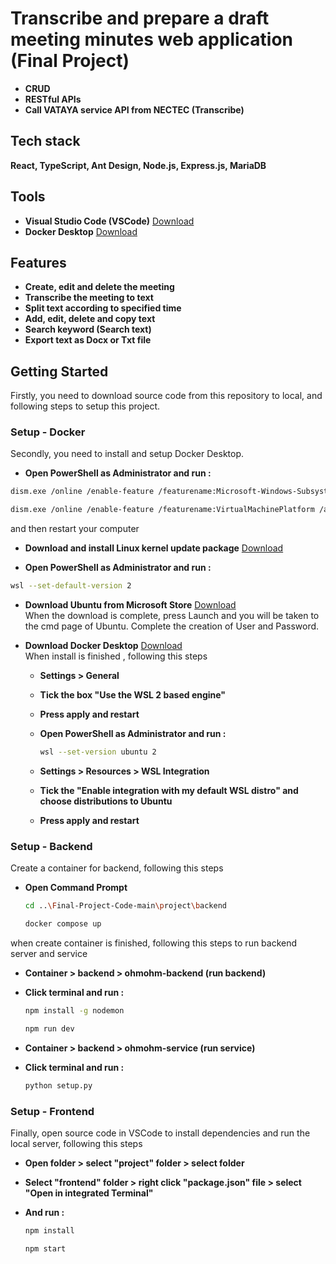 # Transcribe and prepare a draft meeting minutes web application (Final Project)
- **CRUD**
- **RESTful APIs**
- **Call VATAYA service API from NECTEC (Transcribe)**


## Tech stack 
**React, TypeScript, Ant Design, Node.js, Express.js, MariaDB**

## Tools
- **Visual Studio Code (VSCode)** [Download](https://code.visualstudio.com/)
- **Docker Desktop** [Download](https://www.docker.com/products/docker-desktop/)

## Features
- **Create, edit and delete the meeting**
- **Transcribe the meeting to text**
- **Split text according to specified time**
- **Add, edit, delete and copy text**
- **Search keyword (Search text)**
- **Export text as Docx or Txt file**

## Getting Started

Firstly, you need to download source code from this repository to local, and following steps to setup this project.

### Setup - Docker
Secondly, you need to install and setup Docker Desktop. </br>
- **Open PowerShell as Administrator and run :** </br>

```bash
dism.exe /online /enable-feature /featurename:Microsoft-Windows-Subsystem-Linux /all /norestart

dism.exe /online /enable-feature /featurename:VirtualMachinePlatform /all /norestart
```

and then restart your computer

- **Download and install Linux kernel update package**
[Download](https://wslstorestorage.blob.core.windows.net/wslblob/wsl_update_x64.msi)

- **Open PowerShell as Administrator and run :** </br>

```bash
wsl --set-default-version 2
```

- **Download Ubuntu from Microsoft Store**
[Download](https://apps.microsoft.com/detail/9PDXGNCFSCZV?hl=en-us&gl=US)</br>
When the download is complete, press Launch and you will be taken to the cmd page of Ubuntu. Complete the creation of User and Password.

- **Download Docker Desktop**
[Download](https://docs.docker.com/desktop/install/windows-install/)</br>
When install is finished , following this steps
  - **Settings > General**
  - **Tick the box "Use the WSL 2 based engine"**
  - **Press apply and restart**
  - **Open PowerShell as Administrator and run :** </br>
  
    ```bash
    wsl --set-version ubuntu 2
    ```
    
  - **Settings > Resources > WSL Integration**
  - **Tick the "Enable integration with my default WSL distro" and choose distributions to Ubuntu**
  - **Press apply and restart**
    
### Setup - Backend
Create a container for backend, following this steps
  - **Open Command Prompt** </br>
  
    ```bash
    cd ..\Final-Project-Code-main\project\backend
    ```

    ```bash
    docker compose up
    ```

when create container is finished, following this steps to run backend server and service
  - **Container > backend > ohmohm-backend (run backend)**
  - **Click terminal and run :** </br>

    ```bash
    npm install -g nodemon
    ```
    
    ```bash
    npm run dev
    ```
    
  - **Container > backend > ohmohm-service (run service)**
  - **Click terminal and run :** </br>
  
    ```bash
    python setup.py
    ```

### Setup - Frontend
Finally, open source code in VSCode to install dependencies and run the local server, following this steps
  - **Open folder > select "project" folder > select folder**
  - **Select "frontend" folder > right click "package.json" file > select "Open in integrated Terminal"**
  - **And run :** </br>
  
    ```bash
    npm install
    
    npm start
    ```


